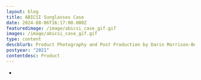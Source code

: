 ```yaml
---
layout: blog
title: ABICSI Sunglasses Case
date: 2024-08-06T16:17:00.000Z
featuredimage: /image/abicsi_case_gif.gif
images: /image/abicsi_case_gif.gif
type: content
descblurb: Product Photography and Post Production by Darin Morrison-Beer
postyear: "2021"
contentdesc: Product
---
```

-
